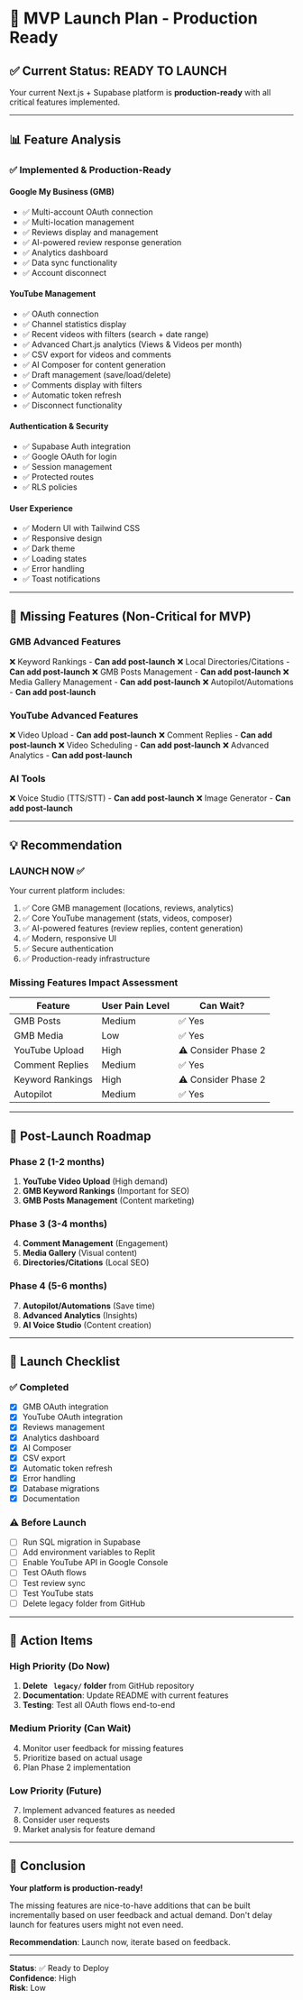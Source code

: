 # 🚀 MVP Launch Plan - Production Ready

## ✅ Current Status: READY TO LAUNCH

Your current Next.js + Supabase platform is **production-ready** with all critical features implemented.

---

## 📊 Feature Analysis

### ✅ Implemented & Production-Ready

#### Google My Business (GMB)
- ✅ Multi-account OAuth connection
- ✅ Multi-location management
- ✅ Reviews display and management
- ✅ AI-powered review response generation
- ✅ Analytics dashboard
- ✅ Data sync functionality
- ✅ Account disconnect

#### YouTube Management
- ✅ OAuth connection
- ✅ Channel statistics display
- ✅ Recent videos with filters (search + date range)
- ✅ Advanced Chart.js analytics (Views & Videos per month)
- ✅ CSV export for videos and comments
- ✅ AI Composer for content generation
- ✅ Draft management (save/load/delete)
- ✅ Comments display with filters
- ✅ Automatic token refresh
- ✅ Disconnect functionality

#### Authentication & Security
- ✅ Supabase Auth integration
- ✅ Google OAuth for login
- ✅ Session management
- ✅ Protected routes
- ✅ RLS policies

#### User Experience
- ✅ Modern UI with Tailwind CSS
- ✅ Responsive design
- ✅ Dark theme
- ✅ Loading states
- ✅ Error handling
- ✅ Toast notifications

---

## 🎯 Missing Features (Non-Critical for MVP)

### GMB Advanced Features
❌ Keyword Rankings - **Can add post-launch**
❌ Local Directories/Citations - **Can add post-launch**
❌ GMB Posts Management - **Can add post-launch**
❌ Media Gallery Management - **Can add post-launch**
❌ Autopilot/Automations - **Can add post-launch**

### YouTube Advanced Features
❌ Video Upload - **Can add post-launch**
❌ Comment Replies - **Can add post-launch**
❌ Video Scheduling - **Can add post-launch**
❌ Advanced Analytics - **Can add post-launch**

### AI Tools
❌ Voice Studio (TTS/STT) - **Can add post-launch**
❌ Image Generator - **Can add post-launch**

---

## 💡 Recommendation

### **LAUNCH NOW** ✅

Your current platform includes:
1. ✅ Core GMB management (locations, reviews, analytics)
2. ✅ Core YouTube management (stats, videos, composer)
3. ✅ AI-powered features (review replies, content generation)
4. ✅ Modern, responsive UI
5. ✅ Secure authentication
6. ✅ Production-ready infrastructure

### Missing Features Impact Assessment

| Feature | User Pain Level | Can Wait? |
|---------|----------------|-----------|
| GMB Posts | Medium | ✅ Yes |
| GMB Media | Low | ✅ Yes |
| YouTube Upload | High | ⚠️ Consider Phase 2 |
| Comment Replies | Medium | ✅ Yes |
| Keyword Rankings | High | ⚠️ Consider Phase 2 |
| Autopilot | Medium | ✅ Yes |

---

## 🎯 Post-Launch Roadmap

### Phase 2 (1-2 months)
1. **YouTube Video Upload** (High demand)
2. **GMB Keyword Rankings** (Important for SEO)
3. **GMB Posts Management** (Content marketing)

### Phase 3 (3-4 months)
4. **Comment Management** (Engagement)
5. **Media Gallery** (Visual content)
6. **Directories/Citations** (Local SEO)

### Phase 4 (5-6 months)
7. **Autopilot/Automations** (Save time)
8. **Advanced Analytics** (Insights)
9. **AI Voice Studio** (Content creation)

---

## 🚀 Launch Checklist

### ✅ Completed
- [x] GMB OAuth integration
- [x] YouTube OAuth integration
- [x] Reviews management
- [x] Analytics dashboard
- [x] AI Composer
- [x] CSV export
- [x] Automatic token refresh
- [x] Error handling
- [x] Database migrations
- [x] Documentation

### ⚠️ Before Launch
- [ ] Run SQL migration in Supabase
- [ ] Add environment variables to Replit
- [ ] Enable YouTube API in Google Console
- [ ] Test OAuth flows
- [ ] Test review sync
- [ ] Test YouTube stats
- [ ] Delete legacy folder from GitHub

---

## 📝 Action Items

### High Priority (Do Now)
1. **Delete ` legacy/` folder** from GitHub repository
2. **Documentation**: Update README with current features
3. **Testing**: Test all OAuth flows end-to-end

### Medium Priority (Can Wait)
4. Monitor user feedback for missing features
5. Prioritize based on actual usage
6. Plan Phase 2 implementation

### Low Priority (Future)
7. Implement advanced features as needed
8. Consider user requests
9. Market analysis for feature demand

---

## 🎉 Conclusion

**Your platform is production-ready!**

The missing features are nice-to-have additions that can be built incrementally based on user feedback and actual demand. Don't delay launch for features users might not even need.

**Recommendation**: Launch now, iterate based on feedback.

---

**Status**: ✅ Ready to Deploy  
**Confidence**: High  
**Risk**: Low


